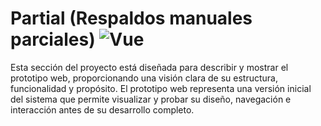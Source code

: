  # Partial (Respaldos manuales parciales) ![Vue](https://img.shields.io/badge/Vue.js-35495E?style=for-the-badge&logo=vue.js&logoColor=4FC08D)

 Esta sección del proyecto está diseñada para describir y mostrar el prototipo web, proporcionando una visión clara de su estructura, funcionalidad y propósito. El prototipo web representa una versión inicial del sistema que permite visualizar y probar su diseño, navegación e interacción antes de su desarrollo completo.
